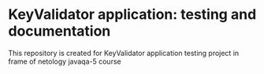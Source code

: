 # KeyValidator application: testing and documentation

This repository is created for KeyValidator application testing project in frame of netology javaqa-5 course
